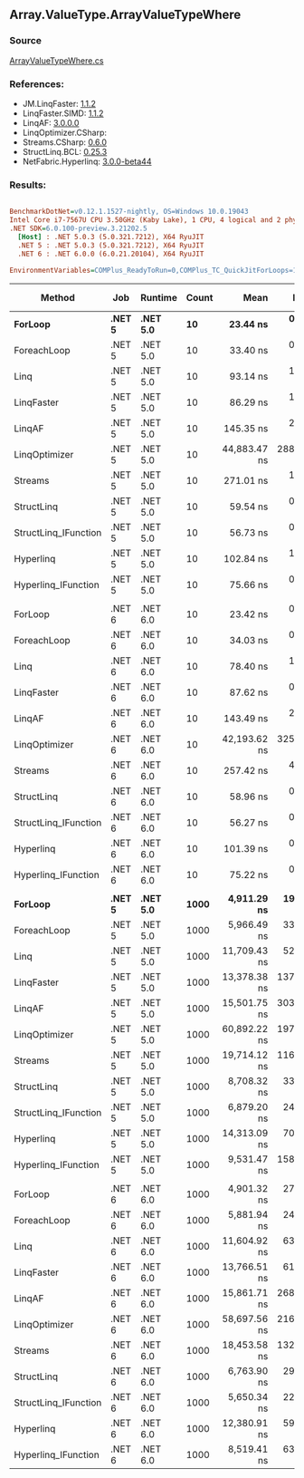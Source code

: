 ﻿## Array.ValueType.ArrayValueTypeWhere

### Source
[ArrayValueTypeWhere.cs](../LinqBenchmarks/Array/ValueType/ArrayValueTypeWhere.cs)

### References:
- JM.LinqFaster: [1.1.2](https://www.nuget.org/packages/JM.LinqFaster/1.1.2)
- LinqFaster.SIMD: [1.1.2](https://www.nuget.org/packages/LinqFaster.SIMD/1.0.3)
- LinqAF: [3.0.0.0](https://www.nuget.org/packages/LinqAF/3.0.0.0)
- LinqOptimizer.CSharp: [](https://www.nuget.org/packages/LinqOptimizer.CSharp/)
- Streams.CSharp: [0.6.0](https://www.nuget.org/packages/Streams.CSharp/0.6.0)
- StructLinq.BCL: [0.25.3](https://www.nuget.org/packages/StructLinq.BCL/0.25.3)
- NetFabric.Hyperlinq: [3.0.0-beta44](https://www.nuget.org/packages/NetFabric.Hyperlinq/3.0.0-beta44)

### Results:
``` ini

BenchmarkDotNet=v0.12.1.1527-nightly, OS=Windows 10.0.19043
Intel Core i7-7567U CPU 3.50GHz (Kaby Lake), 1 CPU, 4 logical and 2 physical cores
.NET SDK=6.0.100-preview.3.21202.5
  [Host] : .NET 5.0.3 (5.0.321.7212), X64 RyuJIT
  .NET 5 : .NET 5.0.3 (5.0.321.7212), X64 RyuJIT
  .NET 6 : .NET 6.0.0 (6.0.21.20104), X64 RyuJIT

EnvironmentVariables=COMPlus_ReadyToRun=0,COMPlus_TC_QuickJitForLoops=1,COMPlus_TieredPGO=1  

```
|               Method |    Job |  Runtime | Count |         Mean |      Error |     StdDev |    Ratio | RatioSD |   Gen 0 |   Gen 1 | Gen 2 | Allocated |
|--------------------- |------- |--------- |------ |-------------:|-----------:|-----------:|---------:|--------:|--------:|--------:|------:|----------:|
|              **ForLoop** | **.NET 5** | **.NET 5.0** |    **10** |     **23.44 ns** |   **0.109 ns** |   **0.102 ns** |     **1.00** |    **0.00** |       **-** |       **-** |     **-** |         **-** |
|          ForeachLoop | .NET 5 | .NET 5.0 |    10 |     33.40 ns |   0.318 ns |   0.265 ns |     1.43 |    0.01 |       - |       - |     - |         - |
|                 Linq | .NET 5 | .NET 5.0 |    10 |     93.14 ns |   1.620 ns |   1.515 ns |     3.97 |    0.07 |  0.0497 |       - |     - |     104 B |
|           LinqFaster | .NET 5 | .NET 5.0 |    10 |     86.29 ns |   1.246 ns |   1.165 ns |     3.68 |    0.05 |  0.3901 |       - |     - |     816 B |
|               LinqAF | .NET 5 | .NET 5.0 |    10 |    145.35 ns |   2.845 ns |   3.699 ns |     6.23 |    0.16 |       - |       - |     - |         - |
|        LinqOptimizer | .NET 5 | .NET 5.0 |    10 | 44,883.47 ns | 288.037 ns | 255.337 ns | 1,915.08 |   10.77 | 71.4111 |       - |     - | 151,033 B |
|              Streams | .NET 5 | .NET 5.0 |    10 |    271.01 ns |   1.394 ns |   1.235 ns |    11.56 |    0.08 |  0.3939 |       - |     - |     824 B |
|           StructLinq | .NET 5 | .NET 5.0 |    10 |     59.54 ns |   0.368 ns |   0.344 ns |     2.54 |    0.02 |  0.0153 |       - |     - |      32 B |
| StructLinq_IFunction | .NET 5 | .NET 5.0 |    10 |     56.73 ns |   0.311 ns |   0.291 ns |     2.42 |    0.02 |       - |       - |     - |         - |
|            Hyperlinq | .NET 5 | .NET 5.0 |    10 |    102.84 ns |   1.376 ns |   1.287 ns |     4.39 |    0.06 |       - |       - |     - |         - |
|  Hyperlinq_IFunction | .NET 5 | .NET 5.0 |    10 |     75.66 ns |   0.606 ns |   0.567 ns |     3.23 |    0.03 |       - |       - |     - |         - |
|                      |        |          |       |              |            |            |          |         |         |         |       |           |
|              ForLoop | .NET 6 | .NET 6.0 |    10 |     23.42 ns |   0.095 ns |   0.089 ns |     1.00 |    0.00 |       - |       - |     - |         - |
|          ForeachLoop | .NET 6 | .NET 6.0 |    10 |     34.03 ns |   0.094 ns |   0.088 ns |     1.45 |    0.01 |       - |       - |     - |         - |
|                 Linq | .NET 6 | .NET 6.0 |    10 |     78.40 ns |   1.154 ns |   1.079 ns |     3.35 |    0.05 |  0.0497 |       - |     - |     104 B |
|           LinqFaster | .NET 6 | .NET 6.0 |    10 |     87.62 ns |   0.972 ns |   0.862 ns |     3.74 |    0.04 |  0.3901 |       - |     - |     816 B |
|               LinqAF | .NET 6 | .NET 6.0 |    10 |    143.49 ns |   2.866 ns |   3.923 ns |     6.11 |    0.16 |       - |       - |     - |         - |
|        LinqOptimizer | .NET 6 | .NET 6.0 |    10 | 42,193.62 ns | 325.402 ns | 288.461 ns | 1,801.11 |   13.95 | 68.5425 | 12.4512 |     - | 150,782 B |
|              Streams | .NET 6 | .NET 6.0 |    10 |    257.42 ns |   4.122 ns |   3.856 ns |    10.99 |    0.18 |  0.3939 |       - |     - |     824 B |
|           StructLinq | .NET 6 | .NET 6.0 |    10 |     58.96 ns |   0.279 ns |   0.261 ns |     2.52 |    0.01 |  0.0153 |       - |     - |      32 B |
| StructLinq_IFunction | .NET 6 | .NET 6.0 |    10 |     56.27 ns |   0.160 ns |   0.150 ns |     2.40 |    0.01 |       - |       - |     - |         - |
|            Hyperlinq | .NET 6 | .NET 6.0 |    10 |    101.39 ns |   0.909 ns |   0.851 ns |     4.33 |    0.03 |       - |       - |     - |         - |
|  Hyperlinq_IFunction | .NET 6 | .NET 6.0 |    10 |     75.22 ns |   0.753 ns |   0.704 ns |     3.21 |    0.03 |       - |       - |     - |         - |
|                      |        |          |       |              |            |            |          |         |         |         |       |           |
|              **ForLoop** | **.NET 5** | **.NET 5.0** |  **1000** |  **4,911.29 ns** |  **19.526 ns** |  **18.265 ns** |     **1.00** |    **0.00** |       **-** |       **-** |     **-** |         **-** |
|          ForeachLoop | .NET 5 | .NET 5.0 |  1000 |  5,966.49 ns |  33.365 ns |  26.049 ns |     1.22 |    0.01 |       - |       - |     - |         - |
|                 Linq | .NET 5 | .NET 5.0 |  1000 | 11,709.43 ns |  52.854 ns |  49.440 ns |     2.38 |    0.01 |  0.0458 |       - |     - |     104 B |
|           LinqFaster | .NET 5 | .NET 5.0 |  1000 | 13,378.38 ns | 137.738 ns | 128.840 ns |     2.72 |    0.03 | 45.4407 |       - |     - |  96,240 B |
|               LinqAF | .NET 5 | .NET 5.0 |  1000 | 15,501.75 ns | 303.540 ns | 337.384 ns |     3.15 |    0.08 |       - |       - |     - |         - |
|        LinqOptimizer | .NET 5 | .NET 5.0 |  1000 | 60,892.22 ns | 197.820 ns | 175.362 ns |    12.40 |    0.04 | 86.9141 |       - |     - | 183,113 B |
|              Streams | .NET 5 | .NET 5.0 |  1000 | 19,714.12 ns | 116.041 ns | 108.545 ns |     4.01 |    0.02 |  0.3662 |       - |     - |     824 B |
|           StructLinq | .NET 5 | .NET 5.0 |  1000 |  8,708.32 ns |  33.611 ns |  31.440 ns |     1.77 |    0.01 |  0.0153 |       - |     - |      32 B |
| StructLinq_IFunction | .NET 5 | .NET 5.0 |  1000 |  6,879.20 ns |  24.363 ns |  21.597 ns |     1.40 |    0.01 |       - |       - |     - |         - |
|            Hyperlinq | .NET 5 | .NET 5.0 |  1000 | 14,313.09 ns |  70.416 ns |  65.867 ns |     2.91 |    0.02 |       - |       - |     - |         - |
|  Hyperlinq_IFunction | .NET 5 | .NET 5.0 |  1000 |  9,531.47 ns | 158.220 ns | 132.121 ns |     1.94 |    0.03 |       - |       - |     - |         - |
|                      |        |          |       |              |            |            |          |         |         |         |       |           |
|              ForLoop | .NET 6 | .NET 6.0 |  1000 |  4,901.32 ns |  27.188 ns |  25.432 ns |     1.00 |    0.00 |       - |       - |     - |         - |
|          ForeachLoop | .NET 6 | .NET 6.0 |  1000 |  5,881.94 ns |  24.416 ns |  22.839 ns |     1.20 |    0.01 |       - |       - |     - |         - |
|                 Linq | .NET 6 | .NET 6.0 |  1000 | 11,604.92 ns |  63.329 ns |  49.443 ns |     2.37 |    0.02 |  0.0458 |       - |     - |     104 B |
|           LinqFaster | .NET 6 | .NET 6.0 |  1000 | 13,766.51 ns |  61.423 ns | 104.301 ns |     2.82 |    0.03 | 45.4407 |       - |     - |  96,240 B |
|               LinqAF | .NET 6 | .NET 6.0 |  1000 | 15,861.71 ns | 268.616 ns | 251.263 ns |     3.24 |    0.05 |       - |       - |     - |         - |
|        LinqOptimizer | .NET 6 | .NET 6.0 |  1000 | 58,697.56 ns | 216.723 ns | 180.974 ns |    11.98 |    0.05 | 81.1157 | 13.4888 |     - | 182,859 B |
|              Streams | .NET 6 | .NET 6.0 |  1000 | 18,453.58 ns | 132.485 ns | 123.926 ns |     3.77 |    0.03 |  0.3662 |       - |     - |     824 B |
|           StructLinq | .NET 6 | .NET 6.0 |  1000 |  6,763.90 ns |  29.583 ns |  26.225 ns |     1.38 |    0.01 |  0.0153 |       - |     - |      32 B |
| StructLinq_IFunction | .NET 6 | .NET 6.0 |  1000 |  5,650.34 ns |  22.230 ns |  20.794 ns |     1.15 |    0.01 |       - |       - |     - |         - |
|            Hyperlinq | .NET 6 | .NET 6.0 |  1000 | 12,380.91 ns |  59.360 ns |  55.526 ns |     2.53 |    0.02 |       - |       - |     - |         - |
|  Hyperlinq_IFunction | .NET 6 | .NET 6.0 |  1000 |  8,519.41 ns |  63.707 ns |  59.591 ns |     1.74 |    0.02 |       - |       - |     - |         - |
